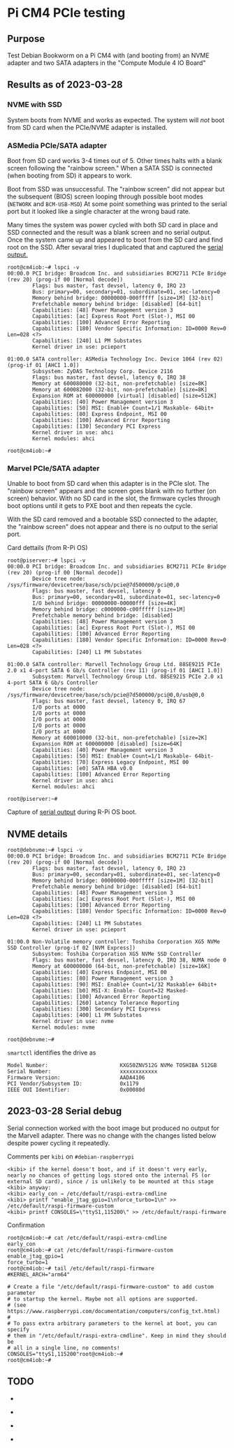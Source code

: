 # Pi CM4 PCIe testing

## Purpose

Test Debian Bookworm on a Pi CM4 with (and booting from) an NVME adapter and two SATA adapters in the "Compute Module 4 IO Board"

## Results as of 2023-03-28

### NVME with SSD

System boots from NVME and works as expected. The system will *not* boot from SD card when the PCIe/NVME adapter is installed.

### ASMedia PCIe/SATA adapter

Boot from SD card works 3-4 times out of 5. Other times halts with a blank screen following the "rainbow screen." When a SATA SSD is connected (when  booting from SD) it appears to work.

Boot from SSD was unsuccessful. The "rainbow screen" did not appear but the subsequent (BIOS) screen looping through possible boot modes (`NETWORK` and `BCM-USB-MSD`) At some point something was printed to the serial port but it looked like a single character at the wrong baud rate.

Many times the system was power cycled with both SD card in place and SSD connected and the result was a blank screen and no serial output. Once the system came up and appeared to boot from the SD card and find root on the SSD. After sevaral tries I duplicated that and captured the [serial output.](./minicom-SD_boot-SSD_root.cap.txt
)

```text
root@cm4iob:~# lspci -v
00:00.0 PCI bridge: Broadcom Inc. and subsidiaries BCM2711 PCIe Bridge (rev 20) (prog-if 00 [Normal decode])
        Flags: bus master, fast devsel, latency 0, IRQ 23
        Bus: primary=00, secondary=01, subordinate=01, sec-latency=0
        Memory behind bridge: 00000000-000fffff [size=1M] [32-bit]
        Prefetchable memory behind bridge: [disabled] [64-bit]
        Capabilities: [48] Power Management version 3
        Capabilities: [ac] Express Root Port (Slot-), MSI 00
        Capabilities: [100] Advanced Error Reporting
        Capabilities: [180] Vendor Specific Information: ID=0000 Rev=0 Len=028 <?>
        Capabilities: [240] L1 PM Substates
        Kernel driver in use: pcieport

01:00.0 SATA controller: ASMedia Technology Inc. Device 1064 (rev 02) (prog-if 01 [AHCI 1.0])
        Subsystem: ZyDAS Technology Corp. Device 2116
        Flags: bus master, fast devsel, latency 0, IRQ 38
        Memory at 600080000 (32-bit, non-prefetchable) [size=8K]
        Memory at 600082000 (32-bit, non-prefetchable) [size=8K]
        Expansion ROM at 600000000 [virtual] [disabled] [size=512K]
        Capabilities: [40] Power Management version 3
        Capabilities: [50] MSI: Enable+ Count=1/1 Maskable- 64bit+
        Capabilities: [80] Express Endpoint, MSI 00
        Capabilities: [100] Advanced Error Reporting
        Capabilities: [130] Secondary PCI Express
        Kernel driver in use: ahci
        Kernel modules: ahci

root@cm4iob:~# 
```

### Marvel PCIe/SATA adapter

Unable to boot from SD card when this adapter is in the PCIe slot. The "rainbow screen" appears and the screen goes blank with no further (on screen) behavior. With no SD card in the slot, the firmware cycles through boot options until it gets to PXE boot and then repeats the cycle.

With the SD card removed and a bootable SSD connected to the adapter, the "rainbow screen" does not appear and there is no output to the serial port.

Card dettails (from R-Pi OS)

```text
root@piserver:~# lspci -v
00:00.0 PCI bridge: Broadcom Inc. and subsidiaries BCM2711 PCIe Bridge (rev 20) (prog-if 00 [Normal decode])
        Device tree node: /sys/firmware/devicetree/base/scb/pcie@7d500000/pci@0,0
        Flags: bus master, fast devsel, latency 0
        Bus: primary=00, secondary=01, subordinate=01, sec-latency=0
        I/O behind bridge: 00000000-00000fff [size=4K]
        Memory behind bridge: c0000000-c00fffff [size=1M]
        Prefetchable memory behind bridge: [disabled]
        Capabilities: [48] Power Management version 3
        Capabilities: [ac] Express Root Port (Slot-), MSI 00
        Capabilities: [100] Advanced Error Reporting
        Capabilities: [180] Vendor Specific Information: ID=0000 Rev=0 Len=028 <?>
        Capabilities: [240] L1 PM Substates

01:00.0 SATA controller: Marvell Technology Group Ltd. 88SE9215 PCIe 2.0 x1 4-port SATA 6 Gb/s Controller (rev 11) (prog-if 01 [AHCI 1.0])
        Subsystem: Marvell Technology Group Ltd. 88SE9215 PCIe 2.0 x1 4-port SATA 6 Gb/s Controller
        Device tree node: /sys/firmware/devicetree/base/scb/pcie@7d500000/pci@0,0/usb@0,0
        Flags: bus master, fast devsel, latency 0, IRQ 67
        I/O ports at 0000
        I/O ports at 0000
        I/O ports at 0000
        I/O ports at 0000
        I/O ports at 0000
        Memory at 600010000 (32-bit, non-prefetchable) [size=2K]
        Expansion ROM at 600000000 [disabled] [size=64K]
        Capabilities: [40] Power Management version 3
        Capabilities: [50] MSI: Enable+ Count=1/1 Maskable- 64bit-
        Capabilities: [70] Express Legacy Endpoint, MSI 00
        Capabilities: [e0] SATA HBA v0.0
        Capabilities: [100] Advanced Error Reporting
        Kernel driver in use: ahci
        Kernel modules: ahci

root@piserver:~#
```

Capture of [serial output](./minicom-SD_Raspbian-Marvell.cap.txt) during R-Pi OS boot.

## NVME details

```text
root@debnvme:~# lspci -v
00:00.0 PCI bridge: Broadcom Inc. and subsidiaries BCM2711 PCIe Bridge (rev 20) (prog-if 00 [Normal decode])
        Flags: bus master, fast devsel, latency 0, IRQ 23
        Bus: primary=00, secondary=01, subordinate=01, sec-latency=0
        Memory behind bridge: 00000000-000fffff [size=1M] [32-bit]
        Prefetchable memory behind bridge: [disabled] [64-bit]
        Capabilities: [48] Power Management version 3
        Capabilities: [ac] Express Root Port (Slot-), MSI 00
        Capabilities: [100] Advanced Error Reporting
        Capabilities: [180] Vendor Specific Information: ID=0000 Rev=0 Len=028 <?>
        Capabilities: [240] L1 PM Substates
        Kernel driver in use: pcieport

01:00.0 Non-Volatile memory controller: Toshiba Corporation XG5 NVMe SSD Controller (prog-if 02 [NVM Express])
        Subsystem: Toshiba Corporation XG5 NVMe SSD Controller
        Flags: bus master, fast devsel, latency 0, IRQ 38, NUMA node 0
        Memory at 600000000 (64-bit, non-prefetchable) [size=16K]
        Capabilities: [40] Express Endpoint, MSI 00
        Capabilities: [80] Power Management version 3
        Capabilities: [90] MSI: Enable+ Count=1/32 Maskable+ 64bit+
        Capabilities: [b0] MSI-X: Enable- Count=32 Masked-
        Capabilities: [100] Advanced Error Reporting
        Capabilities: [260] Latency Tolerance Reporting
        Capabilities: [300] Secondary PCI Express
        Capabilities: [400] L1 PM Substates
        Kernel driver in use: nvme
        Kernel modules: nvme

root@debnvme:~# 
```

`smartctl` identifies the drive as

```text
Model Number:                       KXG50ZNV512G NVMe TOSHIBA 512GB
Serial Number:                      xxxxxxxxxxxx
Firmware Version:                   AADA4106
PCI Vendor/Subsystem ID:            0x1179
IEEE OUI Identifier:                0x00080d
```

## 2023-03-28 Serial debug

Serial connection worked with the boot image but produced no output for the Marvell adapter. There was no change with the changes listed below despite power cycling it repeatedly.

Comments per `kibi` on `#debian-raspberrypi`

```text
<kibi> if the kernel doesn't boot, and if it doesn't very early, nearly no chances of getting logs stored onto the internal FS (or external SD card), since / is unlikely to be mounted at this stage
<kibi> anyway:
<kibi> early_con → /etc/default/raspi-extra-cmdline
<kibi> printf "enable_jtag_gpio=1\nforce_turbo=1\n" >> /etc/default/raspi-firmware-custom
<kibi> printf CONSOLES=\"ttyS1,115200\" >> /etc/default/raspi-firmware
```

Confirmation

```text
root@cm4iob:~# cat /etc/default/raspi-extra-cmdline
early_con
root@cm4iob:~# cat /etc/default/raspi-firmware-custom
enable_jtag_gpio=1
force_turbo=1
root@cm4iob:~# tail /etc/default/raspi-firmware
#KERNEL_ARCH="arm64"

# Create a file "/etc/default/raspi-firmware-custom" to add custom parameter
# to startup the kernel. Maybe not all options are supported.
# (see https://www.raspberrypi.com/documentation/computers/config_txt.html)
#
# To pass extra arbitrary parameters to the kernel at boot, you can specify
# them in "/etc/default/raspi-extra-cmdline". Keep in mind they should be
# all in a single line, no comments!
CONSOLES="ttyS1,115200"root@cm4iob:~# 
root@cm4iob:~# 
```

## TODO

* ~~~Report more information on the PCIe/SATA adapters.~~~
* ~~~Report `dmesg` output for various combinations (where boot was successful.)~~~
* ~~~Perform serial debug for "didn't boot" scenarios.~~~
* ~~~Search for tweaks to boot CM4 from PCIe/SATA.~~~

